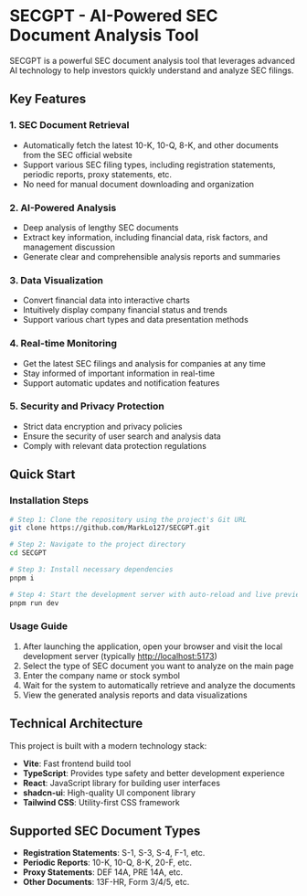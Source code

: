 # SECGPT - AI-Powered SEC Document Analysis Tool

SECGPT is a powerful SEC document analysis tool that leverages advanced AI technology to help investors quickly understand and analyze SEC filings.

## Key Features

### 1. SEC Document Retrieval

- Automatically fetch the latest 10-K, 10-Q, 8-K, and other documents from the SEC official website
- Support various SEC filing types, including registration statements, periodic reports, proxy statements, etc.
- No need for manual document downloading and organization

### 2. AI-Powered Analysis

- Deep analysis of lengthy SEC documents
- Extract key information, including financial data, risk factors, and management discussion
- Generate clear and comprehensible analysis reports and summaries

### 3. Data Visualization

- Convert financial data into interactive charts
- Intuitively display company financial status and trends
- Support various chart types and data presentation methods

### 4. Real-time Monitoring

- Get the latest SEC filings and analysis for companies at any time
- Stay informed of important information in real-time
- Support automatic updates and notification features

### 5. Security and Privacy Protection

- Strict data encryption and privacy policies
- Ensure the security of user search and analysis data
- Comply with relevant data protection regulations

## Quick Start

### Installation Steps

```sh
# Step 1: Clone the repository using the project's Git URL
git clone https://github.com/MarkLo127/SECGPT.git

# Step 2: Navigate to the project directory
cd SECGPT

# Step 3: Install necessary dependencies
pnpm i

# Step 4: Start the development server with auto-reload and live preview
pnpm run dev
```

### Usage Guide

1. After launching the application, open your browser and visit the local development server (typically [http://localhost:5173](http://localhost:5173))
2. Select the type of SEC document you want to analyze on the main page
3. Enter the company name or stock symbol
4. Wait for the system to automatically retrieve and analyze the documents
5. View the generated analysis reports and data visualizations

## Technical Architecture

This project is built with a modern technology stack:

- **Vite**: Fast frontend build tool
- **TypeScript**: Provides type safety and better development experience
- **React**: JavaScript library for building user interfaces
- **shadcn-ui**: High-quality UI component library
- **Tailwind CSS**: Utility-first CSS framework

## Supported SEC Document Types

- **Registration Statements**: S-1, S-3, S-4, F-1, etc.
- **Periodic Reports**: 10-K, 10-Q, 8-K, 20-F, etc.
- **Proxy Statements**: DEF 14A, PRE 14A, etc.
- **Other Documents**: 13F-HR, Form 3/4/5, etc.